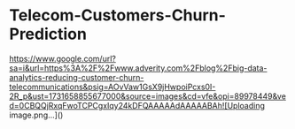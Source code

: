 # Telecom-Customers-Churn-Prediction

https://www.google.com/url?sa=i&url=https%3A%2F%2Fwww.adverity.com%2Fblog%2Fbig-data-analytics-reducing-customer-churn-telecommunications&psig=AOvVaw1GsX9jHwpoiPcxs0I-2R_p&ust=1731658855677000&source=images&cd=vfe&opi=89978449&ved=0CBQQjRxqFwoTCPCgxIqy24kDFQAAAAAdAAAAABAh![Uploading image.png…]()
